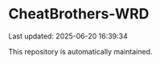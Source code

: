# CheatBrothers-WRD

Last updated: 2025-06-20 16:39:34

This repository is automatically maintained.
